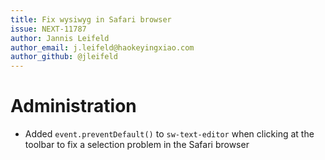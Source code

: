 ```yaml
---
title: Fix wysiwyg in Safari browser
issue: NEXT-11787
author: Jannis Leifeld
author_email: j.leifeld@haokeyingxiao.com 
author_github: @jleifeld
---
```

# Administration
* Added `event.preventDefault()` to `sw-text-editor` when clicking at the toolbar to fix a selection problem in the Safari browser 
